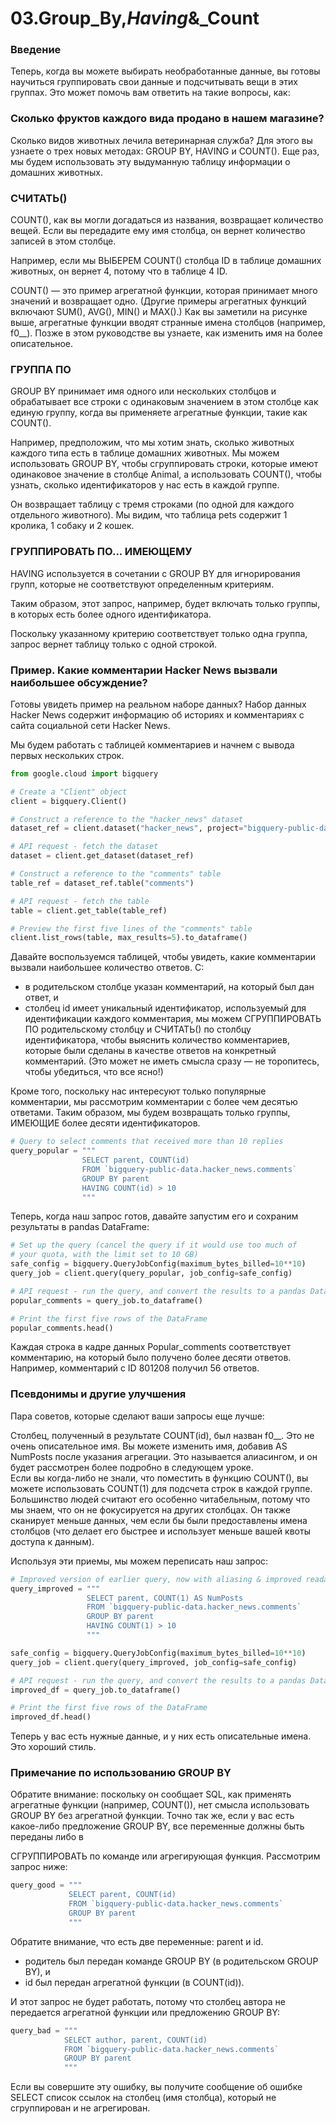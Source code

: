 # 03.Group_By,_Having_&_Count
### Введение
Теперь, когда вы можете выбирать необработанные данные, вы готовы научиться группировать свои данные и подсчитывать 
вещи в этих группах. Это может помочь вам ответить на такие вопросы, как: 

### Сколько фруктов каждого вида продано в нашем магазине?
Сколько видов животных лечила ветеринарная служба?
Для этого вы узнаете о трех новых методах: GROUP BY, HAVING и COUNT(). Еще раз, мы будем использовать эту выдуманную 
таблицу информации о домашних животных. 



### СЧИТАТЬ()
COUNT(), как вы могли догадаться из названия, возвращает количество вещей. Если вы передадите ему имя столбца, он 
вернет количество записей в этом столбце. 

Например, если мы ВЫБЕРЕМ COUNT() столбца ID в таблице домашних животных, он вернет 4, потому что в таблице 4 ID.

COUNT() — это пример агрегатной функции, которая принимает много значений и возвращает одно. (Другие примеры 
агрегатных функций включают SUM(), AVG(), MIN() и MAX().) Как вы заметили на рисунке выше, агрегатные функции вводят 
странные имена столбцов (например, f0__). Позже в этом руководстве вы узнаете, как изменить имя на более 
описательное.   

### ГРУППА ПО
GROUP BY принимает имя одного или нескольких столбцов и обрабатывает все строки с одинаковым значением в этом 
столбце как единую группу, когда вы применяете агрегатные функции, такие как COUNT(). 

Например, предположим, что мы хотим знать, сколько животных каждого типа есть в таблице домашних животных. Мы можем 
использовать GROUP BY, чтобы сгруппировать строки, которые имеют одинаковое значение в столбце Animal, а 
использовать COUNT(), чтобы узнать, сколько идентификаторов у нас есть в каждой группе.  



Он возвращает таблицу с тремя строками (по одной для каждого отдельного животного). Мы видим, что таблица pets 
содержит 1 кролика, 1 собаку и 2 кошек. 

### ГРУППИРОВАТЬ ПО... ИМЕЮЩЕМУ
HAVING используется в сочетании с GROUP BY для игнорирования групп, которые не соответствуют определенным критериям.

Таким образом, этот запрос, например, будет включать только группы, в которых есть более одного идентификатора.

Поскольку указанному критерию соответствует только одна группа, запрос вернет таблицу только с одной строкой.

### Пример. Какие комментарии Hacker News вызвали наибольшее обсуждение?
Готовы увидеть пример на реальном наборе данных? Набор данных Hacker News содержит информацию об историях и 
комментариях с сайта социальной сети Hacker News. 

Мы будем работать с таблицей комментариев и начнем с вывода первых нескольких строк. 
```python
from google.cloud import bigquery

# Create a "Client" object
client = bigquery.Client()

# Construct a reference to the "hacker_news" dataset
dataset_ref = client.dataset("hacker_news", project="bigquery-public-data")

# API request - fetch the dataset
dataset = client.get_dataset(dataset_ref)

# Construct a reference to the "comments" table
table_ref = dataset_ref.table("comments")

# API request - fetch the table
table = client.get_table(table_ref)

# Preview the first five lines of the "comments" table
client.list_rows(table, max_results=5).to_dataframe()
```
Давайте воспользуемся таблицей, чтобы увидеть, какие комментарии вызвали наибольшее количество ответов. С:

- в родительском столбце указан комментарий, на который был дан ответ, и
- столбец id имеет уникальный идентификатор, используемый для идентификации каждого комментария,
мы можем СГРУППИРОВАТЬ ПО родительскому столбцу и СЧИТАТЬ() по столбцу идентификатора, чтобы выяснить количество 
  комментариев, которые были сделаны в качестве ответов на конкретный комментарий. (Это может не иметь смысла сразу 
  — не торопитесь, чтобы убедиться, что все ясно!)  

Кроме того, поскольку нас интересуют только популярные комментарии, мы рассмотрим комментарии с более чем десятью 
ответами. Таким образом, мы будем возвращать только группы, ИМЕЮЩИЕ более десяти идентификаторов. 
```python
# Query to select comments that received more than 10 replies
query_popular = """
                SELECT parent, COUNT(id)
                FROM `bigquery-public-data.hacker_news.comments`
                GROUP BY parent
                HAVING COUNT(id) > 10
                """
```
Теперь, когда наш запрос готов, давайте запустим его и сохраним результаты в pandas DataFrame:
```python
# Set up the query (cancel the query if it would use too much of 
# your quota, with the limit set to 10 GB)
safe_config = bigquery.QueryJobConfig(maximum_bytes_billed=10**10)
query_job = client.query(query_popular, job_config=safe_config)

# API request - run the query, and convert the results to a pandas DataFrame
popular_comments = query_job.to_dataframe()

# Print the first five rows of the DataFrame
popular_comments.head()
```
Каждая строка в кадре данных Popular_comments соответствует комментарию, на который было получено более десяти 
ответов. Например, комментарий с ID 801208 получил 56 ответов. 

### Псевдонимы и другие улучшения
Пара советов, которые сделают ваши запросы еще лучше:

Столбец, полученный в результате COUNT(id), был назван f0__. Это не очень описательное имя. Вы можете изменить имя, 
добавив AS NumPosts после указания агрегации. Это называется алиасингом, и он будет рассмотрен более подробно в 
следующем уроке.  
Если вы когда-либо не знали, что поместить в функцию COUNT(), вы можете использовать COUNT(1) для подсчета строк в 
каждой группе. Большинство людей считают его особенно читабельным, потому что мы знаем, что он не фокусируется на 
других столбцах. Он также сканирует меньше данных, чем если бы были предоставлены имена столбцов (что делает его 
быстрее и использует меньше вашей квоты доступа к данным). 


Используя эти приемы, мы можем переписать наш запрос:

```python
# Improved version of earlier query, now with aliasing & improved readability
query_improved = """
                 SELECT parent, COUNT(1) AS NumPosts
                 FROM `bigquery-public-data.hacker_news.comments`
                 GROUP BY parent
                 HAVING COUNT(1) > 10
                 """

safe_config = bigquery.QueryJobConfig(maximum_bytes_billed=10**10)
query_job = client.query(query_improved, job_config=safe_config)

# API request - run the query, and convert the results to a pandas DataFrame
improved_df = query_job.to_dataframe()

# Print the first five rows of the DataFrame
improved_df.head()
```
Теперь у вас есть нужные данные, и у них есть описательные имена. Это хороший стиль.

### Примечание по использованию GROUP BY
Обратите внимание: поскольку он сообщает SQL, как применять агрегатные функции (например, COUNT()), нет смысла 
использовать GROUP BY без агрегатной функции. Точно так же, если у вас есть какое-либо предложение GROUP BY, все 
переменные должны быть переданы либо в  

СГРУППИРОВАТЬ по команде или
агрегирующая функция.
Рассмотрим запрос ниже:
```python
query_good = """
             SELECT parent, COUNT(id)
             FROM `bigquery-public-data.hacker_news.comments`
             GROUP BY parent
             """
```
Обратите внимание, что есть две переменные: parent и id.

- родитель был передан команде GROUP BY (в родительском GROUP BY), и
- id был передан агрегатной функции (в COUNT(id)).

И этот запрос не будет работать, потому что столбец автора не передается агрегатной функции или предложению GROUP BY:
```python
query_bad = """
            SELECT author, parent, COUNT(id)
            FROM `bigquery-public-data.hacker_news.comments`
            GROUP BY parent
            """
```
Если вы совершите эту ошибку, вы получите сообщение об ошибке SELECT список ссылок на столбец (имя столбца), который 
не сгруппирован и не агрегирован. 


